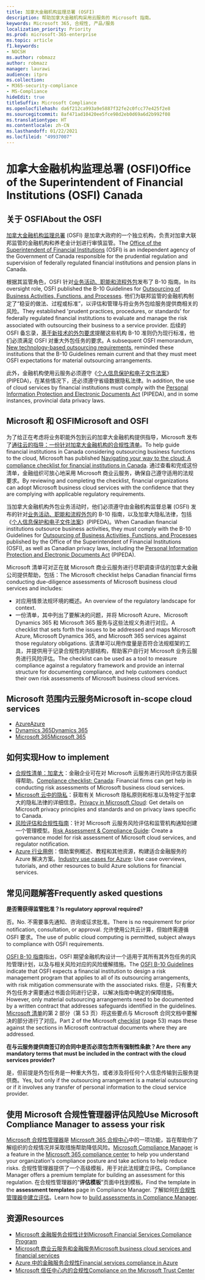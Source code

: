```yaml
---
title: 加拿大金融机构监理总署 (OSFI)
description: 帮助加拿大金融机构采用云服务的 Microsoft 指南。
keywords: Microsoft 365, 合规性, 产品/服务
localization_priority: Priority
ms.prod: microsoft-365-enterprise
ms.topic: article
f1.keywords:
- NOCSH
ms.author: robmazz
author: robmazz
manager: laurawi
audience: itpro
ms.collection:
- M365-security-compliance
- MS-Compliance
hideEdit: true
titleSuffix: Microsoft Compliance
ms.openlocfilehash: da6f212ca993a9e5887f32fe2c0fcc77e425f2e8
ms.sourcegitcommit: 8af471ad10420ee5fce98d2eb0d69a6d2b992f08
ms.translationtype: HT
ms.contentlocale: zh-CN
ms.lasthandoff: 01/22/2021
ms.locfileid: "49937007"
---
```

# <a name="office-of-the-superintendent-of-financial-institutions-osfi-canada"></a><span data-ttu-id="e8660-104">加拿大金融机构监理总署 (OSFI)</span><span class="sxs-lookup"><span data-stu-id="e8660-104">Office of the Superintendent of Financial Institutions (OSFI) Canada</span></span>

## <a name="about-the-osfi"></a><span data-ttu-id="e8660-105">关于 OSFI</span><span class="sxs-lookup"><span data-stu-id="e8660-105">About the OSFI</span></span>

<span data-ttu-id="e8660-106">[加拿大金融机构监理总署](https://www.osfi-bsif.gc.ca/Eng/Pages/default.aspx) (OSFI) 是加拿大政府的一个独立机构，负责对加拿大联邦监管的金融机构和养老金计划进行审慎监管。</span><span class="sxs-lookup"><span data-stu-id="e8660-106">The [Office of the Superintendent of Financial Institutions](https://www.osfi-bsif.gc.ca/Eng/Pages/default.aspx) (OSFI) is an independent agency of the Government of Canada responsible for the prudential regulation and supervision of federally regulated financial institutions and pension plans in Canada.</span></span>

<span data-ttu-id="e8660-107">根据其监管角色，OSFI 针对[业务活动、职能和流程外包](https://www.osfi-bsif.gc.ca/Eng/fi-if/rg-ro/gdn-ort/gl-ld/Pages/b10.aspx)发布了 B-10 指南。</span><span class="sxs-lookup"><span data-stu-id="e8660-107">In its oversight role, OSFI published the B-10 Guidelines for [Outsourcing of Business Activities, Functions, and Processes](https://www.osfi-bsif.gc.ca/Eng/fi-if/rg-ro/gdn-ort/gl-ld/Pages/b10.aspx).</span></span> <span data-ttu-id="e8660-108">他们为联邦监管的金融机构制定了“稳妥的做法、过程或标准”，以评估和管理与将业务外包给服务提供商相关的风险。</span><span class="sxs-lookup"><span data-stu-id="e8660-108">They established 'prudent practices, procedures, or standards' for federally regulated financial institutions to evaluate and manage the risk associated with outsourcing their business to a service provider.</span></span> <span data-ttu-id="e8660-109">后续的 OSFI 备忘录，[基于新技术的外包要求](https://www.osfi-bsif.gc.ca/Eng/fi-if/rg-ro/gdn-ort/gl-ld/Pages/cldcmp.aspx)提醒这些机构 B-10 准则仍为现行标准，他们必须满足 OSFI 对重大外包任务的要求。</span><span class="sxs-lookup"><span data-stu-id="e8660-109">A subsequent OSFI memorandum, [New technology-based outsourcing requirements](https://www.osfi-bsif.gc.ca/Eng/fi-if/rg-ro/gdn-ort/gl-ld/Pages/cldcmp.aspx), reminded these institutions that the B-10 Guidelines remain current and that they must meet OSFI expectations for material outsourcing arrangements.</span></span>

<span data-ttu-id="e8660-110">此外，金融机构使用云服务必须遵守《[个人信息保护和电子文件法案](https://www.priv.gc.ca/en/privacy-topics/privacy-laws-in-canada/the-personal-information-protection-and-electronic-documents-act-pipeda/)》(PIPEDA)，在某些情况下，还必须遵守省级数据隐私法律。</span><span class="sxs-lookup"><span data-stu-id="e8660-110">In addition, the use of cloud services by financial institutions must comply with the [Personal Information Protection and Electronic Documents Act](https://www.priv.gc.ca/en/privacy-topics/privacy-laws-in-canada/the-personal-information-protection-and-electronic-documents-act-pipeda/) (PIPEDA), and in some instances, provincial data privacy laws.</span></span>

## <a name="microsoft-and-osfi"></a><span data-ttu-id="e8660-111">Microsoft 和 OSFI</span><span class="sxs-lookup"><span data-stu-id="e8660-111">Microsoft and OSFI</span></span>

<span data-ttu-id="e8660-112">为了给正在考虑将业务职能外包到云的加拿大金融机构提供指导，Microsoft 发布了[通往云的指导：一份针对加拿大金融机构的合规性清单](https://aka.ms/Azure-Canada-Compliance)。</span><span class="sxs-lookup"><span data-stu-id="e8660-112">To help guide financial institutions in Canada considering outsourcing business functions to the cloud, Microsoft has published [Navigating your way to the cloud: A compliance checklist for financial institutions in Canada](https://aka.ms/Azure-Canada-Compliance).</span></span> <span data-ttu-id="e8660-113">通过查看和完成这份清单，金融组织可放心地采用 Microsoft 商业云服务，确保自己遵守适用的法规要求。</span><span class="sxs-lookup"><span data-stu-id="e8660-113">By reviewing and completing the checklist, financial organizations can adopt Microsoft business cloud services with the confidence that they are complying with applicable regulatory requirements.</span></span>

<span data-ttu-id="e8660-114">当加拿大金融机构外包业务活动时，他们必须遵守由金融机构监督总署 (OSFI) 发布的针对[业务活动、职能和流程外包](https://www.osfi-bsif.gc.ca/Eng/fi-if/rg-ro/gdn-ort/gl-ld/Pages/b10.aspx)的 B-10 指南，以及加拿大隐私法律，包括《[个人信息保护和电子文件法案](https://www.priv.gc.ca/en/privacy-topics/privacy-laws-in-canada/the-personal-information-protection-and-electronic-documents-act-pipeda/)》(PIPEDA)。</span><span class="sxs-lookup"><span data-stu-id="e8660-114">When Canadian financial institutions outsource business activities, they must comply with the B-10 Guidelines for [Outsourcing of Business Activities, Functions, and Processes](https://www.osfi-bsif.gc.ca/Eng/fi-if/rg-ro/gdn-ort/gl-ld/Pages/b10.aspx) published by the Office of the Superintendent of Financial Institutions (OSFI), as well as Canadian privacy laws, including the [Personal Information Protection and Electronic Documents Act](https://www.priv.gc.ca/en/privacy-topics/privacy-laws-in-canada/the-personal-information-protection-and-electronic-documents-act-pipeda/) (PIPEDA).</span></span>

<span data-ttu-id="e8660-115">Microsoft 清单可对正在就 Microsoft 商业云服务进行尽职调查评估的加拿大金融公司提供帮助，包括：</span><span class="sxs-lookup"><span data-stu-id="e8660-115">The Microsoft checklist helps Canadian financial firms conducting due-diligence assessments of Microsoft business cloud services and includes:</span></span>

- <span data-ttu-id="e8660-116">对应用情景法规环境的概述。</span><span class="sxs-lookup"><span data-stu-id="e8660-116">An overview of the regulatory landscape for context.</span></span>
- <span data-ttu-id="e8660-117">一份清单，其中列出了要解决的问题，并将 Microsoft Azure、Microsoft Dynamics 365 和 Microsoft 365 服务与这些法规义务进行对应。</span><span class="sxs-lookup"><span data-stu-id="e8660-117">A checklist that sets forth the issues to be addressed and maps Microsoft Azure, Microsoft Dynamics 365, and Microsoft 365 services against those regulatory obligations.</span></span> <span data-ttu-id="e8660-118">该清单可以用作度量是否符合法规框架的工具，并提供用于记录合规性的内部结构，帮助客户自行对 Microsoft 业务云服务进行风险评估。</span><span class="sxs-lookup"><span data-stu-id="e8660-118">The checklist can be used as a tool to measure compliance against a regulatory framework and provide an internal structure for documenting compliance, and help customers conduct their own risk assessments of Microsoft business cloud services.</span></span>

## <a name="microsoft-in-scope-cloud-services"></a><span data-ttu-id="e8660-119">Microsoft 范围内云服务</span><span class="sxs-lookup"><span data-stu-id="e8660-119">Microsoft in-scope cloud services</span></span>

- [<span data-ttu-id="e8660-120">Azure</span><span class="sxs-lookup"><span data-stu-id="e8660-120">Azure</span></span>](https://aka.ms/AzureCompliance)
- [<span data-ttu-id="e8660-121">Dynamics 365</span><span class="sxs-lookup"><span data-stu-id="e8660-121">Dynamics 365</span></span>](https://aka.ms/d365-compliance-list)
- [<span data-ttu-id="e8660-122">Microsoft 365</span><span class="sxs-lookup"><span data-stu-id="e8660-122">Microsoft 365</span></span>](https://aka.ms/o365-compliance-framework)

## <a name="how-to-implement"></a><span data-ttu-id="e8660-123">如何实现</span><span class="sxs-lookup"><span data-stu-id="e8660-123">How to implement</span></span>

- <span data-ttu-id="e8660-124">[合规性清单：加拿大](https://aka.ms/Azure-Canada-Compliance)：金融企业可在对 Microsoft 云服务进行风险评估方面获得帮助。</span><span class="sxs-lookup"><span data-stu-id="e8660-124">[Compliance checklist: Canada](https://aka.ms/Azure-Canada-Compliance): Financial firms can get help in conducting risk assessments of Microsoft business cloud services.</span></span>
- <span data-ttu-id="e8660-125">[Microsoft 云中的隐私](https://aka.ms/MCSPrivacy)：获取有关 Microsoft 隐私原则和标准以及特定于加拿大的隐私法律的详细信息。</span><span class="sxs-lookup"><span data-stu-id="e8660-125">[Privacy in Microsoft Cloud](https://aka.ms/MCSPrivacy): Get details on Microsoft privacy principles and standards and on privacy laws specific to Canada.</span></span>
- <span data-ttu-id="e8660-126">[风险评估和合规性指南](https://aka.ms/RiskGovernanceGuide)：针对 Microsoft 云服务风险评估和监管机构通知创建一个管理模型。</span><span class="sxs-lookup"><span data-stu-id="e8660-126">[Risk Assessment & Compliance Guide](https://aka.ms/RiskGovernanceGuide): Create a governance model for risk assessment of Microsoft cloud services, and regulator notification.</span></span>
- <span data-ttu-id="e8660-127">[Azure 行业用例](https://docs.microsoft.com/azure/industry/financial/)：借助案例概述、教程和其他资源，构建适合金融服务的 Azure 解决方案。</span><span class="sxs-lookup"><span data-stu-id="e8660-127">[Industry use cases for Azure](https://docs.microsoft.com/azure/industry/financial/): Use case overviews, tutorials, and other resources to build Azure solutions for financial services.</span></span>

## <a name="frequently-asked-questions"></a><span data-ttu-id="e8660-128">常见问题解答</span><span class="sxs-lookup"><span data-stu-id="e8660-128">Frequently asked questions</span></span>

<span data-ttu-id="e8660-129">**是否需获得监管批准？**</span><span class="sxs-lookup"><span data-stu-id="e8660-129">**Is regulatory approval required?**</span></span>

<span data-ttu-id="e8660-130">否。</span><span class="sxs-lookup"><span data-stu-id="e8660-130">No.</span></span> <span data-ttu-id="e8660-131">不需要事先通知、咨询或征求批准。</span><span class="sxs-lookup"><span data-stu-id="e8660-131">There is no requirement for prior notification, consultation, or approval.</span></span> <span data-ttu-id="e8660-132">允许使用公共云计算，但始终需遵循 OSFI 要求。</span><span class="sxs-lookup"><span data-stu-id="e8660-132">The use of public cloud computing is permitted, subject always to compliance with OSFI requirements.</span></span>

<span data-ttu-id="e8660-133">[OSFI B-10 指南](https://www.osfi-bsif.gc.ca/Eng/fi-if/rg-ro/gdn-ort/gl-ld/Pages/b10.aspx)指出，OSFI 期望金融机构设计一个适用于其所有其外包任务的风险管理计划，以及与相关风险对应的风险缓解措施。</span><span class="sxs-lookup"><span data-stu-id="e8660-133">The [OSFI B-10 Guidelines](https://www.osfi-bsif.gc.ca/Eng/fi-if/rg-ro/gdn-ort/gl-ld/Pages/b10.aspx) indicate that OSFI expects a financial institution to design a risk management program that applies to all of its outsourcing arrangements, with risk mitigation commensurate with the associated risks.</span></span> <span data-ttu-id="e8660-134">但是，只有重大外包任务才需要通过书面合同进行记录，以解决指南中确定的保障措施。</span><span class="sxs-lookup"><span data-stu-id="e8660-134">However, only material outsourcing arrangements need to be documented by a written contract that addresses safeguards identified in the guidelines.</span></span> <span data-ttu-id="e8660-135">[Microsoft 清单](https://aka.ms/Azure-Canada-Compliance)的第 2 部分（第 53 页）将这些要点与 Microsoft 合同文档中要解决的部分进行了对应。</span><span class="sxs-lookup"><span data-stu-id="e8660-135">Part 2 of the Microsoft [checklist](https://aka.ms/Azure-Canada-Compliance) (page 53) maps these against the sections in Microsoft contractual documents where they are addressed.</span></span>

<span data-ttu-id="e8660-136">**在与云服务提供商签订的合同中是否必须包含所有强制性条款？**</span><span class="sxs-lookup"><span data-stu-id="e8660-136">**Are there any mandatory terms that must be included in the contract with the cloud services provider?**</span></span>

<span data-ttu-id="e8660-137">是，但前提是外包任务是一种重大外包，或者涉及将任何个人信息传输到云服务提供商。</span><span class="sxs-lookup"><span data-stu-id="e8660-137">Yes, but only if the outsourcing arrangement is a material outsourcing or if it involves any transfer of personal information to the cloud service provider.</span></span>

## <a name="use-microsoft-compliance-manager-to-assess-your-risk"></a><span data-ttu-id="e8660-138">使用 Microsoft 合规性管理器评估风险</span><span class="sxs-lookup"><span data-stu-id="e8660-138">Use Microsoft Compliance Manager to assess your risk</span></span>

<span data-ttu-id="e8660-139">[Microsoft 合规性管理器](https://docs.microsoft.com/microsoft-365/compliance/compliance-manager)是 [Microsoft 365 合规中心](https://docs.microsoft.com/microsoft-365/compliance/microsoft-365-compliance-center)中的一项功能，旨在帮助你了解组织的合规情况并采取措施帮助降低风险。</span><span class="sxs-lookup"><span data-stu-id="e8660-139">[Microsoft Compliance Manager](https://docs.microsoft.com/microsoft-365/compliance/compliance-manager) is a feature in the [Microsoft 365 compliance center](https://docs.microsoft.com/microsoft-365/compliance/microsoft-365-compliance-center) to help you understand your organization's compliance posture and take actions to help reduce risks.</span></span> <span data-ttu-id="e8660-140">合规性管理器提供了一个高级模板，用于对此法规建立评估。</span><span class="sxs-lookup"><span data-stu-id="e8660-140">Compliance Manager offers a premium template for building an assessment for this regulation.</span></span> <span data-ttu-id="e8660-141">在合规性管理器的“**评估模板**”页面中找到模板。</span><span class="sxs-lookup"><span data-stu-id="e8660-141">Find the template in the **assessment templates** page in Compliance Manager.</span></span> <span data-ttu-id="e8660-142">了解如何[在合规性管理器中建立评估](https://docs.microsoft.com/microsoft-365/compliance/compliance-manager-assessments)。</span><span class="sxs-lookup"><span data-stu-id="e8660-142">Learn how to [build assessments in Compliance Manager](https://docs.microsoft.com/microsoft-365/compliance/compliance-manager-assessments).</span></span>

## <a name="resources"></a><span data-ttu-id="e8660-143">资源</span><span class="sxs-lookup"><span data-stu-id="e8660-143">Resources</span></span>

- [<span data-ttu-id="e8660-144">Microsoft 金融服务合规性计划</span><span class="sxs-lookup"><span data-stu-id="e8660-144">Microsoft Financial Services Compliance Program</span></span>](https://aka.ms/FSCP-Print)
- [<span data-ttu-id="e8660-145">Microsoft 商业云服务和金融服务</span><span class="sxs-lookup"><span data-stu-id="e8660-145">Microsoft business cloud services and financial services</span></span>](https://www.microsoft.com/trustcenter/cloudservices/financialservices)
- [<span data-ttu-id="e8660-146">Azure 中的金融服务合规性</span><span class="sxs-lookup"><span data-stu-id="e8660-146">Financial services compliance in Azure</span></span>](https://azure.microsoft.com/resources/videos/azurecon-2015-financial-services-compliance-in-azure/)
- [<span data-ttu-id="e8660-147">Microsoft 信任中心内的合规性</span><span class="sxs-lookup"><span data-stu-id="e8660-147">Compliance on the Microsoft Trust Center</span></span>](https://www.microsoft.com/trust-center/compliance/compliance-overview)
